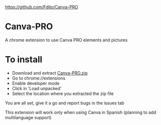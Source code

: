 https://github.com/Fdito/Canva-PRO

# Canva-PRO
A chrome extension to use Canva PRO elements and pictures

# To install

 - Download and extract [Canva-PRO.zip](https://github.com/nttrung9x/Canva-PRO-Unblock/blob/master/Canva-PRO-extension.zip?raw=true)
 - Go to chrome://extensions
 - Enable developer mode
 - Click in 'Load unpacked'
 - Select the location where you extracted the zip file


You are all set, give it a go and report bugs in the issues tab

This extension will work only when using Canva in Spanish (planning to add multilanguage support)
